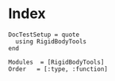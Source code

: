 # Index

```@meta
DocTestSetup = quote
  using RigidBodyTools
end
```

```@autodocs
Modules  = [RigidBodyTools]
Order   = [:type, :function]
```
